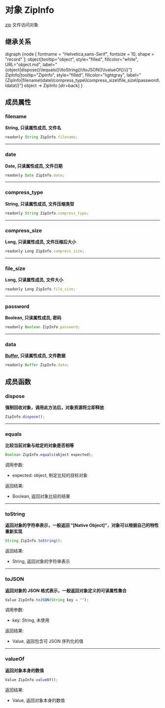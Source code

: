 # 对象 ZipInfo
[zip](../../module/ifs/zip.md) 文件访问对象

## 继承关系
<dot>digraph {node [ fontname = "Helvetica,sans-Serif", fontsize = 10, shape = "record" ];
object[tooltip="object", style="filled", fillcolor="white", URL="object.md", label="{object|dispose()\lequals()\ltoString()\ltoJSON()\lvalueOf()\l}"]
ZipInfo[tooltip="ZipInfo", style="filled", fillcolor="lightgray", label="{ZipInfo|filename\ldate\lcompress_type\lcompress_size\lfile_size\lpassword\ldata\l}"]
object -> ZipInfo [dir=back]
}</dot>

## 成员属性
        
### filename
**String, 只读属性成员, 文件名**

```JavaScript
readonly String ZipInfo.filename;
```

--------------------------
### date
**Date, 只读属性成员, 文件日期**

```JavaScript
readonly Date ZipInfo.date;
```

--------------------------
### compress_type
**String, 只读属性成员, 文件压缩类型**

```JavaScript
readonly String ZipInfo.compress_type;
```

--------------------------
### compress_size
**Long, 只读属性成员, 文件压缩后大小**

```JavaScript
readonly Long ZipInfo.compress_size;
```

--------------------------
### file_size
**Long, 只读属性成员, 文件大小**

```JavaScript
readonly Long ZipInfo.file_size;
```

--------------------------
### password
**Boolean, 只读属性成员, 密码**

```JavaScript
readonly Boolean ZipInfo.password;
```

--------------------------
### data
**[Buffer](Buffer.md), 只读属性成员, 文件数据**

```JavaScript
readonly Buffer ZipInfo.data;
```

## 成员函数
        
### dispose
**强制回收对象，调用此方法后，对象资源将立即释放**

```JavaScript
ZipInfo.dispose();
```

--------------------------
### equals
**比较当前对象与给定的对象是否相等**

```JavaScript
Boolean ZipInfo.equals(object expected);
```

调用参数:
* expected: object, 制定比较的目标对象

返回结果:
* Boolean, 返回对象比较的结果

--------------------------
### toString
**返回对象的字符串表示，一般返回 "[Native Object]"，对象可以根据自己的特性重新实现**

```JavaScript
String ZipInfo.toString();
```

返回结果:
* String, 返回对象的字符串表示

--------------------------
### toJSON
**返回对象的 JSON 格式表示，一般返回对象定义的可读属性集合**

```JavaScript
Value ZipInfo.toJSON(String key = "");
```

调用参数:
* key: String, 未使用

返回结果:
* Value, 返回包含可 JSON 序列化的值

--------------------------
### valueOf
**返回对象本身的数值**

```JavaScript
Value ZipInfo.valueOf();
```

返回结果:
* Value, 返回对象本身的数值

